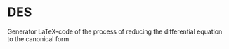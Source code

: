 # DES
Generator LaTeX-code of the process of reducing the differential equation to the canonical form
